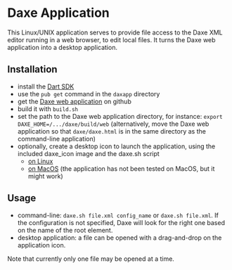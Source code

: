 # Daxe Application

This Linux/UNIX application serves to provide file access to the Daxe XML editor running in a web browser, to edit local files.
It turns the Daxe web application into a desktop application.

## Installation
- install the [Dart SDK](https://www.dartlang.org/tools/sdk/)
- use the `pub get` command in the `daxapp` directory
- get the [Daxe web application](https://github.com/adopt/daxe) on github
- build it with `build.sh`
- set the path to the Daxe web application directory, for instance:
    `export DAXE_HOME=/.../daxe/build/web`
    (alternatively, move the Daxe web application so that `daxe/daxe.html` is
    in the same directory as the command-line application)
- optionally, create a desktop icon to launch the application, using the included daxe_icon image and the daxe.sh script
  - [on Linux](http://xmodulo.com/create-desktop-shortcut-launcher-linux.html)
  - [on MacOS](http://apple.stackexchange.com/questions/115114/how-to-put-a-custom-launcher-in-the-dock-mavericks) (the application has not been tested on MacOS, but it might work)

## Usage
- command-line: `daxe.sh file.xml config_name` or `daxe.sh file.xml`. If the configuration is not specified, Daxe will look for the right one based on the name of the root element.
- desktop application: a file can be opened with a drag-and-drop on the application icon.

Note that currently only one file may be opened at a time.


